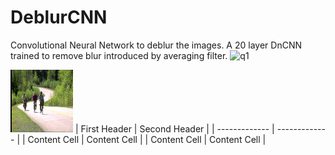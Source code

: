 # DeblurCNN
Convolutional Neural Network to deblur the images. A 20 layer DnCNN trained to remove blur introduced by averaging filter.
![q1](https://user-images.githubusercontent.com/31041518/46580766-06c81780-ca49-11e8-856f-3f202dc7912a.jpg)

<img src="https://github.com/rohit-pardasani/DeblurCNN/blob/master/MyDatasetTest/Q10.jpg" width="100" height="100">
| First Header  | Second Header |
| ------------- | ------------- |
| Content Cell  | Content Cell  |
| Content Cell  | Content Cell  |
